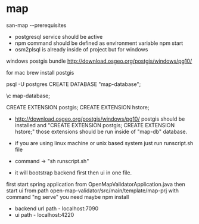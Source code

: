# map
san-map
--prerequisites
* postgresql service should be active
* npm command should be defined as environment variable
npm start
* osm2plsql is already inside of project but for windows


windows postgis bundle
http://download.osgeo.org/postgis/windows/pg10/
 
for mac
brew install postgis

psql -U postgres
CREATE DATABASE "map-database";

\c map-database;

CREATE EXTENSION postgis; CREATE EXTENSION hstore;


 - http://download.osgeo.org/postgis/windows/pg10/ postgis should be installed
    and "CREATE EXTENSION postgis; CREATE EXTENSION hstore;" those extensions should be
    run inside of "map-db" database.

- if you are using linux machine or unix based system just run runscript.sh file
- command -> "sh runscript.sh"
- it will bootstrap backend first then ui in one file. 


first start spring application from OpenMapValidatorApplication.java
then start ui from path open-map-validator/src/main/template/map-prj with command "ng serve"
you need maybe npm install

- backend url path - localhost:7090
- ui path - localhost:4220
